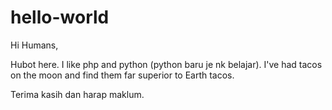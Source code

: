 # hello-world

Hi Humans,

Hubot here. I like php and python (python baru je nk belajar).
I've had tacos on the moon and find them far superior to Earth tacos.

Terima kasih dan harap maklum.
